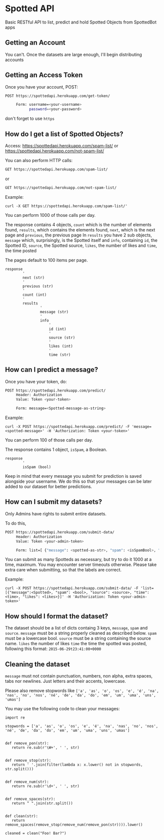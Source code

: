 # Spotted API

Basic RESTful API to list, predict and hold Spotted Objects from SpottedBot apps

## Getting an Account

You can't.
Once the datasets are large enough, I'll begin distributing accounts

## Getting an Access Token

Once you have your account, POST:

```sh
POST https://spottedapi.herokuapp.com/get-token/

     Form: username=<your-username>
           password=<your-password>
```

don't forget to use `https`

## How do I get a list of Spotted Objects?

Access:
https://spottedapi.herokuapp.com/spam-list/
or
https://spottedapi.herokuapp.com/not-spam-list/

You can also perform HTTP calls:

```sh
GET https://spottedapi.herokuapp.com/spam-list/
```
or
```sh
GET https://spottedapi.herokuapp.com/not-spam-list/
```

Example:
```
curl -X GET https://spottedapi.herokuapp.com/spam-list/'
```

You can perform 1000 of those calls per day.

The response contains 4 objects, `count` which is the number of elements found, `results`, which contains the elements found, `next`, which is the next page and `previous`, the previous page
In `results` you have 2 sub objects, `message` which, surprisingly, is the Spotted itself and `info`, containing `id`, the Spotted ID, `source`, the Spotted source, `likes`, the number of likes and `time`, the time posted

The pages default to 100 items per page.

```
response
        '
        next (str)
        '
        previous (str)
        '
        count (int)
        '
        results
                '
                message (str)
                '
                info
                    '
                    id (int)
                    '
                    source (str)
                    '
                    likes (int)
                    '
                    time (str)
```

## How can I predict a message?

Once you have your token, do:

```sh
POST https://spottedapi.herokuapp.com/predict/
     Header: Authorization
     Value: Token <your-token>

     Form: message=<Spotted-message-as-string>
```

Example:
```
curl -X POST https://spottedapi.herokuapp.com/predict/ -F 'message=<spotted-message>' -H 'Authorization: Token <your-token>'
```

You can perform 100 of those calls per day.

The response contains 1 object, `isSpam`, a Boolean.

```
response
        '
        isSpam (bool)
```

Keep in mind that every message you submit for prediction is saved alongside your username.
We do this so that your messages can be later added to our dataset for better predictions.


## How can I submit my datasets?

Only Admins have rights to submit entire datasets.

To do this,
```sh
POST https://spottedapi.herokuapp.com/submit-data/
     Header: Authorization
     Value: Token <your-admin-token>

     Form: list=[ {"message": <spotted-as-str>, "spam": <isSpamBool>, "source": <source-as-str>, "time": <time-as-str>, "likes": <likes-as-int> },]
```

You can submit as many Spotteds as necessary, but try to do it 1000 at a time, maximum. You may encounter server timeouts otherwise.
Please take extra care when submitting, so that the labels are correct.

Example:
```
curl -X POST https://spottedapi.herokuapp.com/submit-data/ -F 'list=[{"message":<Spotted>, "spam": <bool>, "source": <source>, "time": <time>, "likes": <likes>}]' -H 'Authorization: Token <your-admin-token>'
```

## How should I format the dataset?

The dataset should be a list of dicts containg 3 keys, `message`, `spam` and `source`. 
`message` must be a string properly cleaned as described below.
`spam` must be a lowercase bool.
`source` must be a string containing the source name.
`likes` the number of likes
`time` the time the spotted was posted, following this format: `2015-06-29t23:41:00+0000`

## Cleaning the dataset
 
 `message` must not contain punctuation, numbers, non alpha, extra spaces, tabs nor newlines.
 Just letters and their accents, lowercase.
 
 Please also remove stopwords like
 `['a', 'as', 'o', 'os', 'e', 'é', 'na', 'nas', 'no', 'nos', 'né', 'de', 'da', 'do', 'em', 'um', 'uma', 'uns', 'umas']`
 
 You may use the following code to clean your messages:
 ```
 import re

stopwords = ['a', 'as', 'o', 'os', 'e', 'é', 'na', 'nas', 'no', 'nos', 'né', 'de', 'da', 'do', 'em', 'um', 'uma', 'uns', 'umas']


def remove_pon(str):
    return re.sub(r'\W+', ' ', str)


def remove_stop(str):
    return ' '.join(filter(lambda x: x.lower() not in stopwords, str.split()))


def remove_num(str):
    return re.sub(r'\d+', ' ', str)


def remove_spaces(str):
    return " ".join(str.split())


def clean(str):
    return remove_spaces(remove_stop(remove_num(remove_pon(str)))).lower()

cleaned = clean("Foo! Bar?")
 ```
